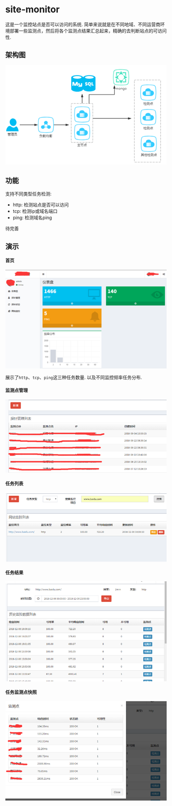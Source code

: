 # site-monitor
这是一个监控站点是否可以访问的系统.   简单来说就是在不同地域、不同运营商环境部署一些监测点，然后将各个监测点结果汇总起来，精确的去判断站点的可访问性.



## 架构图

![](images/architecture.png)



## 功能

支持不同类型任务检测:

- http:  检测站点是否可以访问
- tcp: 检测ip或域名端口
- ping: 检测域名ping

待完善

## 演示

####  首页



![](images/首页.png)

展示了`http`、`tcp`、`ping`这三种任务数量. 以及不同监控频率任务分布.

#### 监测点管理

![](images/监测点.png)

#### 任务列表

![](images/任务.png)

#### 任务结果
![](images/任务结果.png)

#### 任务监测点快照
![](images/任务监测点快照.png)

